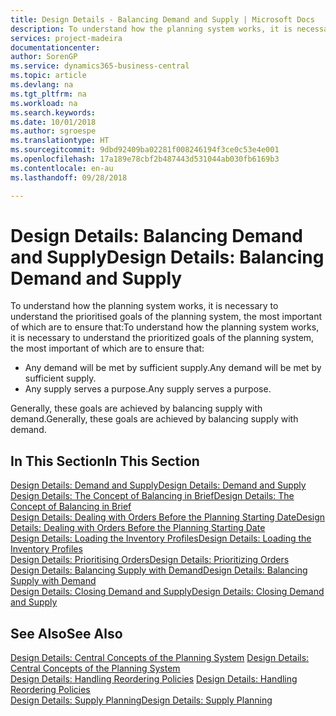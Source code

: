 ```yaml
---
title: Design Details - Balancing Demand and Supply | Microsoft Docs
description: To understand how the planning system works, it is necessary to understand the prioritised goals of the planning system, the most important of which are to ensure that any demand will be met by sufficient supply and any supply serves a purpose.
services: project-madeira
documentationcenter: 
author: SorenGP
ms.service: dynamics365-business-central
ms.topic: article
ms.devlang: na
ms.tgt_pltfrm: na
ms.workload: na
ms.search.keywords: 
ms.date: 10/01/2018
ms.author: sgroespe
ms.translationtype: HT
ms.sourcegitcommit: 9dbd92409ba02281f008246194f3ce0c53e4e001
ms.openlocfilehash: 17a189e78cbf2b487443d531044ab030fb6169b3
ms.contentlocale: en-au
ms.lasthandoff: 09/28/2018

---
```

# <a name="design-details-balancing-demand-and-supply"></a><span data-ttu-id="bcf68-103">Design Details: Balancing Demand and Supply</span><span class="sxs-lookup"><span data-stu-id="bcf68-103">Design Details: Balancing Demand and Supply</span></span>
<span data-ttu-id="bcf68-104">To understand how the planning system works, it is necessary to understand the prioritised goals of the planning system, the most important of which are to ensure that:</span><span class="sxs-lookup"><span data-stu-id="bcf68-104">To understand how the planning system works, it is necessary to understand the prioritized goals of the planning system, the most important of which are to ensure that:</span></span>  

- <span data-ttu-id="bcf68-105">Any demand will be met by sufficient supply.</span><span class="sxs-lookup"><span data-stu-id="bcf68-105">Any demand will be met by sufficient supply.</span></span>  
- <span data-ttu-id="bcf68-106">Any supply serves a purpose.</span><span class="sxs-lookup"><span data-stu-id="bcf68-106">Any supply serves a purpose.</span></span>  

 <span data-ttu-id="bcf68-107">Generally, these goals are achieved by balancing supply with demand.</span><span class="sxs-lookup"><span data-stu-id="bcf68-107">Generally, these goals are achieved by balancing supply with demand.</span></span>  

## <a name="in-this-section"></a><span data-ttu-id="bcf68-108">In This Section</span><span class="sxs-lookup"><span data-stu-id="bcf68-108">In This Section</span></span>  
[<span data-ttu-id="bcf68-109">Design Details: Demand and Supply</span><span class="sxs-lookup"><span data-stu-id="bcf68-109">Design Details: Demand and Supply</span></span>](design-details-demand-and-supply.md)  
[<span data-ttu-id="bcf68-110">Design Details: The Concept of Balancing in Brief</span><span class="sxs-lookup"><span data-stu-id="bcf68-110">Design Details: The Concept of Balancing in Brief</span></span>](design-details-the-concept-of-balancing-in-brief.md)  
[<span data-ttu-id="bcf68-111">Design Details: Dealing with Orders Before the Planning Starting Date</span><span class="sxs-lookup"><span data-stu-id="bcf68-111">Design Details: Dealing with Orders Before the Planning Starting Date</span></span>](design-details-dealing-with-orders-before-the-planning-starting-date.md)  
[<span data-ttu-id="bcf68-112">Design Details: Loading the Inventory Profiles</span><span class="sxs-lookup"><span data-stu-id="bcf68-112">Design Details: Loading the Inventory Profiles</span></span>](design-details-loading-the-inventory-profiles.md)  
[<span data-ttu-id="bcf68-113">Design Details: Prioritising Orders</span><span class="sxs-lookup"><span data-stu-id="bcf68-113">Design Details: Prioritizing Orders</span></span>](design-details-prioritizing-orders.md)  
[<span data-ttu-id="bcf68-114">Design Details: Balancing Supply with Demand</span><span class="sxs-lookup"><span data-stu-id="bcf68-114">Design Details: Balancing Supply with Demand</span></span>](design-details-balancing-supply-with-demand.md)  
[<span data-ttu-id="bcf68-115">Design Details: Closing Demand and Supply</span><span class="sxs-lookup"><span data-stu-id="bcf68-115">Design Details: Closing Demand and Supply</span></span>](design-details-closing-demand-and-supply.md)  

## <a name="see-also"></a><span data-ttu-id="bcf68-116">See Also</span><span class="sxs-lookup"><span data-stu-id="bcf68-116">See Also</span></span>  
 <span data-ttu-id="bcf68-117">[Design Details: Central Concepts of the Planning System](design-details-central-concepts-of-the-planning-system.md) </span><span class="sxs-lookup"><span data-stu-id="bcf68-117">[Design Details: Central Concepts of the Planning System](design-details-central-concepts-of-the-planning-system.md) </span></span>  
 <span data-ttu-id="bcf68-118">[Design Details: Handling Reordering Policies](design-details-handling-reordering-policies.md) </span><span class="sxs-lookup"><span data-stu-id="bcf68-118">[Design Details: Handling Reordering Policies](design-details-handling-reordering-policies.md) </span></span>  
 [<span data-ttu-id="bcf68-119">Design Details: Supply Planning</span><span class="sxs-lookup"><span data-stu-id="bcf68-119">Design Details: Supply Planning</span></span>](design-details-supply-planning.md)


